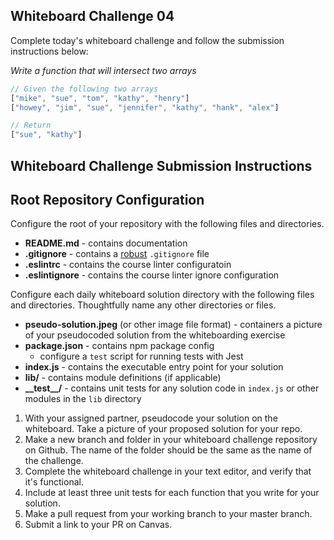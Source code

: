 ## Whiteboard Challenge 04

Complete today's whiteboard challenge and follow the submission instructions below:

*Write a function that will intersect two arrays*
```js
// Given the following two arrays
["mike", "sue", "tom", "kathy", "henry"]
["howey", "jim", "sue", "jennifer", "kathy", "hank", "alex"]

// Return
["sue", "kathy"]
```


## Whiteboard Challenge Submission Instructions

## Root Repository Configuration
Configure the root of your repository with the following files and directories.
* **README.md** - contains documentation
* **.gitignore** - contains a [robust](http://gitignore.io) `.gitignore` file
* **.eslintrc** - contains the course linter configuratoin
* **.eslintignore** - contains the course linter ignore configuration

Configure each daily whiteboard solution directory with the following files and directories. Thoughtfully name any other directories or files.
* **pseudo-solution.jpeg** (or other image file format) - containers a picture of your pseudocoded solution from the whiteboarding exercise
* **package.json** - contains npm package config
  * configure a `test` script for running tests with Jest
* **index.js** - contains the executable entry point for your solution
* **lib/** - contains module definitions (if applicable)
* **\_\_test\_\_/** - contains unit tests for any solution code in `index.js` or other modules in the `lib` directory

1. With your assigned partner, pseudocode your solution on the whiteboard. Take a picture of your proposed solution for your repo.
1. Make a new branch and folder in your whiteboard challenge repository on Github. The name of the folder should be the same as the name of the challenge.
1. Complete the whiteboard challenge in your text editor, and verify that it's functional.
1. Include at least three unit tests for each function that you write for your solution.
1. Make a pull request from your working branch to your master branch.
1. Submit a link to your PR on Canvas.